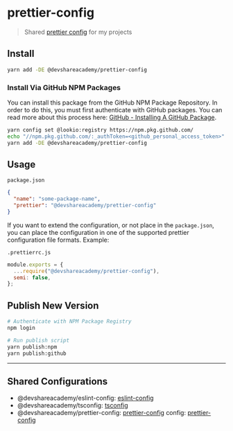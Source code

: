 # prettier-config

> Shared [prettier config](https://prettier.io/docs/en/configuration.html#sharing-configurations) for my projects

## Install

```bash
yarn add -DE @devshareacademy/prettier-config
```

### Install Via GitHub NPM Packages

You can install this package from the GitHub NPM Package Repository. In order to do this, you must first authenticate with GitHub packages. You can read more about this process here: [GitHub - Installing A GitHub Package](https://docs.github.com/en/packages/working-with-a-github-packages-registry/working-with-the-npm-registry#installing-a-package).

```bash
yarn config set @lookio:registry https://npm.pkg.github.com/
echo "//npm.pkg.github.com/:_authToken=<github_personal_access_token>" > .npmrc
yarn add -DE @devshareacademy/prettier-config
```

## Usage

`package.json`

```json
{
  "name": "some-package-name",
  "prettier": "@devshareacademy/prettier-config"
}
```

If you want to extend the configuration, or not place in the `package.json`, you can place the configuration in one of the supported prettier configuration file formats. Example:

`.prettierrc.js`

```javascript
module.exports = {
  ...require("@devshareacademy/prettier-config"),
  semi: false,
};
```

## Publish New Version

```bash
# Authenticate with NPM Package Registry
npm login

# Run publish script
yarn publish:npm
yarn publish:github
```

---

## Shared Configurations

- @devshareacademy/eslint-config: [eslint-config](https://github.com/devshareacademy/eslint-config)
- @devshareacademy/tsconfig: [tsconfig](https://github.com/devshareacademy/tsconfig)
- @devshareacademy/prettier-config: [prettier-config](https://github.com/devshareacademy/prettier-config)
config: [prettier-config](https://github.com/scottwestover/prettier-config)
